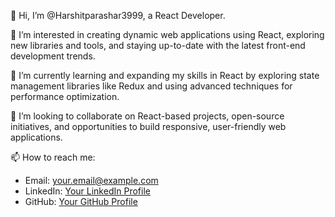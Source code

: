 👋 Hi, I’m @Harshitparashar3999, a React Developer.

👀 I’m interested in creating dynamic web applications using React, exploring new libraries and tools, and staying up-to-date with the latest front-end development trends.

🌱 I’m currently learning and expanding my skills in React by exploring state management libraries like Redux and using advanced techniques for performance optimization.

💞️ I’m looking to collaborate on React-based projects, open-source initiatives, and opportunities to build responsive, user-friendly web applications.

📫 How to reach me:
  - Email: your.email@example.com
  - LinkedIn: [Your LinkedIn Profile](https://www.linkedin.com/in/yourusername)
  - GitHub: [Your GitHub Profile](www.linkedin.com/in/harshit-parashar-850649180)


<!---
Harshitparashar3999/Harshitparashar3999 is a ✨ special ✨ repository because its `README.md` (this file) appears on your GitHub profile.
You can click the Preview link to take a look at your changes.
--->
